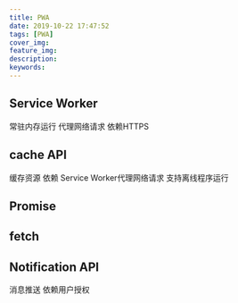 ```yaml
---
title: PWA
date: 2019-10-22 17:47:52
tags: [PWA]
cover_img:
feature_img:
description:
keywords:
---
```


## Service Worker

常驻内存运行
代理网络请求
依赖HTTPS

## cache API
缓存资源
依赖 Service Worker代理网络请求
支持离线程序运行
## Promise

## fetch

## Notification API

消息推送
依赖用户授权